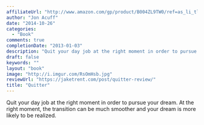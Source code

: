 ```yaml
---
affiliateUrl: "http://www.amazon.com/gp/product/B004ZL9TW0/ref=as_li_tl?ie=UTF8&camp=1789&creative=390957&creativeASIN=B004ZL9TW0&linkCode=as2&tag=jaktre-20&linkId=IVNJN4ALVLFBBZHA"
author: "Jon Acuff"
date: "2014-10-26"
categories:
  - "Book"
comments: true
completionDate: "2013-01-03"
description: "Quit your day job at the right moment in order to pursue your dream. At the right moment, the transition can be much smoother and your dream is more l"
draft: false
keywords: ""
layout: "book"
image: "http://i.imgur.com/RsOmHsb.jpg"
reviewUrl: "https://jaketrent.com/post/quitter-review/"
title: "Quitter"
---
```


Quit your day job at the right moment in order to pursue your dream. At the right moment, the transition can be much smoother and your dream is more likely to be realized.
